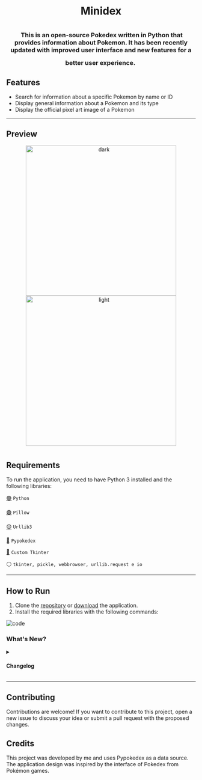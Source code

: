 <h1 align="center">Minidex</h1>

<h3 align="center">
	<img src="https://raw.githubusercontent.com/catppuccin/catppuccin/main/assets/misc/transparent.png" height="30" width="0px"/>
	This is an open-source Pokedex written in Python that provides information about Pokemon. It has been recently updated with improved user interface and new features for a better user experience.
	<img src="https://raw.githubusercontent.com/catppuccin/catppuccin/main/assets/misc/transparent.png" height="30" width="0px"/>
</h3>

## Features

- Search for information about a specific Pokemon by name or ID
- Display general information about a Pokemon and its type
- Display the official pixel art image of a Pokemon

---

## Preview
<p align="center">
  <img alt="dark" height="400" src="https://github.com/Dimitri-Matheus/Minidex/assets/121637762/cfca4897-8841-4d24-8179-7ba3aaebbe67"/>
  <img alt="light" height="400" src="https://github.com/Dimitri-Matheus/Minidex/assets/121637762/3409d4ed-0375-4c71-8112-4d006991a549"/>
</p>

#

## Requirements

To run the application, you need to have Python 3 installed and the following libraries:

[🟢](https://www.python.org/) `Python`

[🟣](https://pypi.org/project/Pillow/) `Pillow`

[🟡](https://pypi.org/project/urllib3/) `Urllib3`

[🔴](https://github.com/arnavb/pypokedex) `Pypokedex`

[🔵](https://github.com/TomSchimansky/CustomTkinter) `Custom Tkinter`

⚪️ `tkinter, pickle, webbrowser, urllib.request e io`

---

## How to Run
1. Clone the [repository](https://github.com/Dimitri-Matheus/Pokedex-Modern) or [download](https://github.com/Dimitri-Matheus/Pokedex-Modern/releases) the application.
2. Install the required libraries with the following commands:

![code](https://github.com/Dimitri-Matheus/Minidex/assets/121637762/5f59cf6b-8c42-4af1-935d-0653ea269006)


### What's New?
<details>
<summary><h4>Changelog</h4></summary>
- New modern interface<br>
- Desktop application<br>
- Dark and light mode<br>
- Interactive notice<br>
- Cache system</br>
</details>

---

## Contributing

Contributions are welcome! If you want to contribute to this project, open a new issue to discuss your idea or submit a pull request with the proposed changes.

## Credits
This project was developed by me and uses Pypokedex as a data source. The application design was inspired by the interface of Pokedex from Pokémon games.
